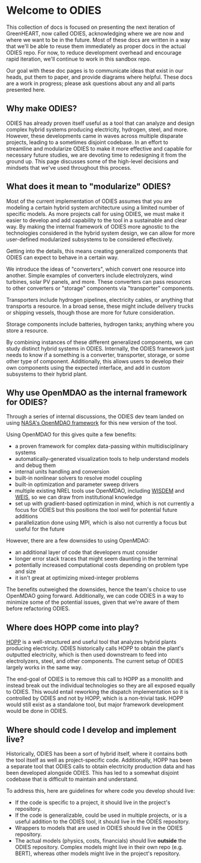 # Welcome to ODIES

This collection of docs is focused on presenting the next iteration of GreenHEART, now called ODIES, acknowledging where we are now and where we want to be in the future.
Most of these docs are written in a way that we'll be able to reuse them immediately as proper docs in the actual ODIES repo.
For now, to reduce development overhead and encourage rapid iteration, we'll continue to work in this sandbox repo.

Our goal with these doc pages is to communicate ideas that exist in our heads, put them to paper, and provide diagrams where helpful.
These docs are a work in progress; please ask questions about any and all parts presented here.

## Why make ODIES?

ODIES has already proven itself useful as a tool that can analyze and design complex hybrid systems producing electricity, hydrogen, steel, and more.
However, these developments came in waves across multiple disparate projects, leading to a sometimes disjoint codebase.
In an effort to streamline and modularize ODIES to make it more effective and capable for necessary future studies, we are devoting time to redesigning it from the ground up.
This page discusses some of the high-level decisions and mindsets that we've used throughout this process.

## What does it mean to "modularize" ODIES?

Most of the current implementation of ODIES assumes that you are modeling a certain hybrid system architecture using a limited number of specific models.
As more projects call for using ODIES, we must make it easier to develop and add capability to the tool in a sustainable and clear way.
By making the internal framework of ODIES more agnostic to the technologies considered in the hybrid system design, we can allow for more user-defined modularized subsystems to be considered effectively.

Getting into the details, this means creating generalized components that ODIES can expect to behave in a certain way.

We introduce the ideas of "converters", which convert one resource into another.
Simple examples of converters include electrolyzers, wind turbines, solar PV panels, and more.
These converters can pass resources to other converters or "storage" components via "transporter" components.

Transporters include hydrogen pipelines, electricity cables, or anything that transports a resource.
In a broad sense, these might include delivery trucks or shipping vessels, though those are more for future consideration.

Storage components include batteries, hydrogen tanks; anything where you store a resource.

By combining instances of these different generalized components, we can study distinct hybrid systems in ODIES.
Internally, the ODIES framework just needs to know if a something is a converter, transporter, storage, or some other type of component.
Additionally, this allows users to develop their own components using the expected interface, and add in custom subsystems to their hybrid plant.

## Why use OpenMDAO as the internal framework for ODIES?

Through a series of internal discussions, the ODIES dev team landed on using [NASA's OpenMDAO framework](https://github.com/OpenMDAO/OpenMDAO/) for this new version of the tool.

Using OpenMDAO for this gives quite a few benefits:
- a proven framework for complex data-passing within multidisciplinary systems
- automatically-generated visualization tools to help understand models and debug them
- internal units handling and conversion
- built-in nonlinear solvers to resolve model coupling
- built-in optimization and parameter sweep drivers
- multiple existing NREL tools use OpenMDAO, including [WISDEM](https://github.com/WISDEM/WISDEM/) and [WEIS](https://github.com/WISDEM/WEIS), so we can draw from institutional knowledge
- set up with gradient-based optimization in mind, which is not currently a focus for ODIES but this positions the tool well for potential future additions
- parallelization done using MPI, which is also not currently a focus but useful for the future

However, there are a few downsides to using OpenMDAO:
- an additional layer of code that developers must consider
- longer error stack traces that might seem daunting in the terminal
- potentially increased computational costs depending on problem type and size
- it isn't great at optimizing mixed-integer problems

The benefits outweighed the downsides, hence the team's choice to use OpenMDAO going forward.
Additionally, we can code ODIES in a way to minimize some of the potential issues, given that we're aware of them before refactoring ODIES.

## Where does HOPP come into play?

[HOPP](https://github.com/NREL/HOPP) is a well-structured and useful tool that analyzes hybrid plants producing electricity.
ODIES historically calls HOPP to obtain the plant's outputted electricity, which is then used downstream to feed into electrolyzers, steel, and other components.
The current setup of ODIES largely works in the same way.

The end-goal of ODIES is to remove this call to HOPP as a monolith and instead break out the individual technologies so they are all exposed equally to ODIES.
This would entail reworking the dispatch implementation so it is controlled by ODIES and not by HOPP, which is a non-trivial task.
HOPP would still exist as a standalone tool, but major framework development would be done in ODIES.

## Where should code I develop and implement live?

Historically, ODIES has been a sort of hybrid itself, where it contains both the tool itself as well as project-specific code.
Additionally, HOPP has been a separate tool that ODIES calls to obtain electricity production data and has been developed alongside ODIES.
This has led to a somewhat disjoint codebase that is difficult to maintain and understand.

To address this, here are guidelines for where code you develop should live:
- If the code is specific to a project, it should live in the project's repository.
- If the code is generalizable, could be used in multiple projects, or is a useful addition to the ODIES tool, it should live in the ODIES repository.
- Wrappers to models that are used in ODIES should live in the ODIES repository.
- The actual models (physics, costs, financials) should live **outside** the ODIES repository. Complex models might live in their own repo (e.g. BERT), whereas other models might live in the project's repository.
